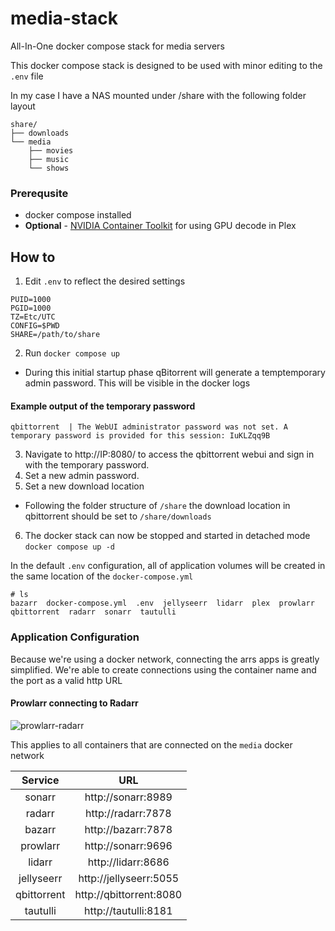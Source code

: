 # media-stack
All-In-One docker compose stack for media servers

This docker compose stack is designed to be used with minor editing to the ``.env`` file


In my case I have a NAS mounted under /share with the following folder layout 

```
share/
├── downloads
└── media
    ├── movies
    ├── music
    └── shows
```


### Prerequsite
- docker compose installed
- **Optional** - [NVIDIA Container Toolkit](https://docs.nvidia.com/datacenter/cloud-native/container-toolkit/latest/install-guide.html) for using GPU decode in Plex

## How to
1. Edit ``.env`` to reflect the desired settings 

```
PUID=1000
PGID=1000
TZ=Etc/UTC
CONFIG=$PWD
SHARE=/path/to/share
```

2. Run ``docker compose up``
* During this initial startup phase qBitorrent will generate a temptemporary admin password. This will be visible in the docker logs

#### Example output of the temporary password
``qbittorrent  | The WebUI administrator password was not set. A temporary password is provided for this session: IuKLZqq9B``


3. Navigate to http://IP:8080/ to access the qbittorrent webui and sign in with the temporary password. 
4. Set a new admin password.
5. Set a new download location
- Following the folder structure of ``/share`` the download location in qbittorrent should be set to ``/share/downloads``
6. The docker stack can now be stopped and started in detached mode ``docker compose up -d``

In the default ``.env`` configuration, all of application volumes will be created in the same location of the ``docker-compose.yml``

```
# ls
bazarr  docker-compose.yml  .env  jellyseerr  lidarr  plex  prowlarr  qbittorrent  radarr  sonarr  tautulli
```

### Application Configuration
Because we're using a docker network, connecting the arrs apps is greatly simplified.
We're able to create connections using the container name and the port as a valid http URL

#### Prowlarr connecting to Radarr

![prowlarr-radarr](https://github.com/user-attachments/assets/1c8d247a-1adc-4937-b97e-aee6f46926cb)

This applies to all containers that are connected on the ``media`` docker network



| Service | URL |
| :----: | :----: |
| sonarr     | http://sonarr:8989    |
| radarr     | http://radarr:7878    |
| bazarr     | http://bazarr:7878    |
| prowlarr     | http://sonarr:9696    |
| lidarr     | http://lidarr:8686    |
| jellyseerr     | http://jellyseerr:5055    |
| qbittorrent     | http://qbittorrent:8080    |
| tautulli     | http://tautulli:8181    |

